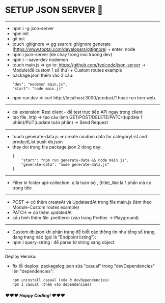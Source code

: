 # SETUP JSON  SERVER 🤩
------
- npm i -g json-server
- npm init
- git init
- touch .gitignore => gg search: gitignore generate (https://www.toptal.com/developers/gitignore) + enter: node
- npm i json-server (de chay trong moi truong dev)
- npm i --save-dev nodemon
- touch main.js => go to: https://github.com/typicode/json-server -> Module(để custom 1 số thứ) + Custom routes example
- package.json thêm vào 2 câu:
    ```
    "dev": "nodemon main.js",
    "start": "node main.js" 
    ```
- npm run dev => curl http://localhost:3000/product/1 hoac run tren web.

---
- cài extension: Rest client - để test trực tiếp API ngay trong client
- tạo file .http => tạo câu lệnh GET/POST/DELETE/PATCH(update 1 phần)/PUT(update toàn phần) -> Send Request

---
- touch generate-data.js => create random data for categoryList and productList push db.json
- thay doi trong file package.json 2 dong nay: 
    ```
    {
        "start": "npm run generate-data && node main.js",
        "generate-data": "node generate-data.js"
    }
    ```

---
- Filter in folder api-collection: q là toàn bộ , (title)_like là 1 phần mà có trong title

---
- POST => có thêm createAt và UpdateedAt trong file main.js (làm theo Module-Custom routes example)
- PATCH => có thêm updatedAt
- cấu hình thêm file .prettierrc (vào trang Prettier -> Playground)

---
- Custom db.json khi phân trang để biết các thông tin như tổng số trang, đang trang nào (gọi là "Endpoint listing"):
- npm i query-string : để parse từ string sang object

---
Deploy Heruku:
- fix lỗi deploy: packagelog.json sửa "casual" trong "devDependencies" lên "dependencies":
    ```
    npm uninstall casual (xóa ở devDependencies)
    npm i casual (thêm vào dependencies)
    ```

##### ❤️❤️❤️ Happy Coding! ❤️❤️❤️
